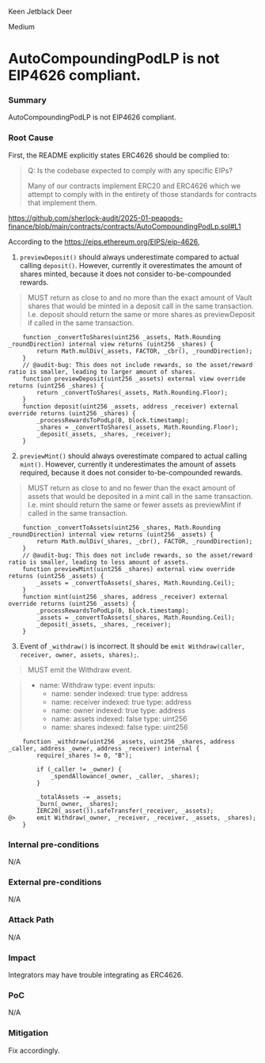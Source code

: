 Keen Jetblack Deer

Medium

# AutoCompoundingPodLP is not EIP4626 compliant.


### Summary

AutoCompoundingPodLP is not EIP4626 compliant.

### Root Cause

First, the README explicitly states ERC4626 should be complied to:

> Q: Is the codebase expected to comply with any specific EIPs?
> 
> Many of our contracts implement ERC20 and ERC4626 which we attempt to comply with in the entirety of those standards for contracts that implement them.

https://github.com/sherlock-audit/2025-01-peapods-finance/blob/main/contracts/contracts/AutoCompoundingPodLp.sol#L1

According to the https://eips.ethereum.org/EIPS/eip-4626,

1. `previewDeposit()` should always underestimate compared to actual calling `deposit()`. However, currently it overestimates the amount of shares minted, because it does not consider to-be-compounded rewards.

> MUST return as close to and no more than the exact amount of Vault shares that would be minted in a deposit call in the same transaction. I.e. deposit should return the same or more shares as previewDeposit if called in the same transaction.

```solidity
    function _convertToShares(uint256 _assets, Math.Rounding _roundDirection) internal view returns (uint256 _shares) {
        return Math.mulDiv(_assets, FACTOR, _cbr(), _roundDirection);
    }
    // @audit-bug: This does not include rewards, so the asset/reward ratio is smaller, leading to larger amount of shares.
    function previewDeposit(uint256 _assets) external view override returns (uint256 _shares) {
        return _convertToShares(_assets, Math.Rounding.Floor);
    }
    function deposit(uint256 _assets, address _receiver) external override returns (uint256 _shares) {
        _processRewardsToPodLp(0, block.timestamp);
        _shares = _convertToShares(_assets, Math.Rounding.Floor);
        _deposit(_assets, _shares, _receiver);
    }
```

2. `previewMint()` should always overestimate compared to actual calling `mint()`. However, currently it underestimates the amount of assets required, because it does not consider to-be-compounded rewards.

> MUST return as close to and no fewer than the exact amount of assets that would be deposited in a mint call in the same transaction. I.e. mint should return the same or fewer assets as previewMint if called in the same transaction.

```solidity
    function _convertToAssets(uint256 _shares, Math.Rounding _roundDirection) internal view returns (uint256 _assets) {
        return Math.mulDiv(_shares, _cbr(), FACTOR, _roundDirection);
    }
    // @audit-bug: This does not include rewards, so the asset/reward ratio is smaller, leading to less amount of assets.
    function previewMint(uint256 _shares) external view override returns (uint256 _assets) {
        _assets = _convertToAssets(_shares, Math.Rounding.Ceil);
    }
    function mint(uint256 _shares, address _receiver) external override returns (uint256 _assets) {
        _processRewardsToPodLp(0, block.timestamp);
        _assets = _convertToAssets(_shares, Math.Rounding.Ceil);
        _deposit(_assets, _shares, _receiver);
    }
```

3. Event of `_withdraw()` is incorrect. It should be `emit Withdraw(caller, receiver, owner, assets, shares);`.

> MUST emit the Withdraw event.

> - name: Withdraw
>   type: event
>   inputs:
>     - name: sender
>       indexed: true
>       type: address
>     - name: receiver
>       indexed: true
>       type: address
>     - name: owner
>       indexed: true
>       type: address
>     - name: assets
>       indexed: false
>       type: uint256
>     - name: shares
>       indexed: false
>       type: uint256

```solidity
    function _withdraw(uint256 _assets, uint256 _shares, address _caller, address _owner, address _receiver) internal {
        require(_shares != 0, "B");

        if (_caller != _owner) {
            _spendAllowance(_owner, _caller, _shares);
        }

        _totalAssets -= _assets;
        _burn(_owner, _shares);
        IERC20(_asset()).safeTransfer(_receiver, _assets);
@>      emit Withdraw(_owner, _receiver, _receiver, _assets, _shares);
    }
```

### Internal pre-conditions

N/A

### External pre-conditions

N/A

### Attack Path

N/A

### Impact

Integrators may have trouble integrating as ERC4626.

### PoC

N/A

### Mitigation

Fix accordingly.